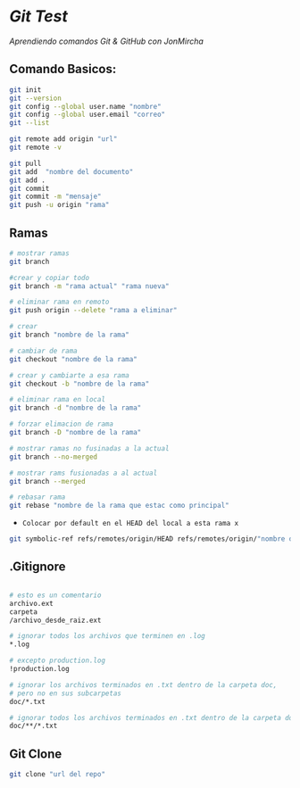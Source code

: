 # **_Git Test_**

_Aprendiendo comandos Git & GitHub con JonMircha_

## Comando Basicos:

```bash
git init
git --version
git config --global user.name "nombre"
git config --global user.email "correo"
git --list

git remote add origin "url"
git remote -v

git pull
git add  "nombre del documento"
git add .
git commit
git commit -m "mensaje"
git push -u origin "rama"
```

## Ramas

```bash
# mostrar ramas
git branch

#crear y copiar todo
git branch -m "rama actual" "rama nueva"

# eliminar rama en remoto
git push origin --delete "rama a eliminar"

# crear
git branch "nombre de la rama"

# cambiar de rama
git checkout "nombre de la rama"

# crear y cambiarte a esa rama
git checkout -b "nombre de la rama"

# eliminar rama en local
git branch -d "nombre de la rama"

# forzar elimacion de rama
git branch -D "nombre de la rama"

# mostrar ramas no fusinadas a la actual
git branch --no-merged

# mostrar rams fusionadas a al actual
git branch --merged

# rebasar rama
git rebase "nombre de la rama que estac como principal"

```

 -  `Colocar por default en el HEAD del local a esta rama x`
``` bash
git symbolic-ref refs/remotes/origin/HEAD refs/remotes/origin/"nombre de la rama"
```

## .Gitignore
``` bash 

# esto es un comentario
archivo.ext
carpeta
/archivo_desde_raiz.ext

# ignorar todos los archivos que terminen en .log
*.log

# excepto production.log
!production.log

# ignorar los archivos terminados en .txt dentro de la carpeta doc,
# pero no en sus subcarpetas
doc/*.txt

# ignorar todos los archivos terminados en .txt dentro de la carpeta doc y también en sus subcarpetas
doc/**/*.txt
```

## Git Clone
``` bash
git clone "url del repo" 
```
